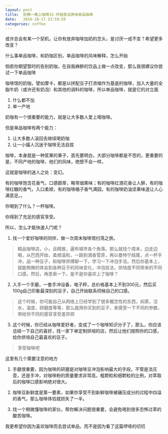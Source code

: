 ```yaml
---
layout: post
title:  折腾一晚上咖啡15-开始尝试原味单品咖啡
date:   2016-10-17 23:59:59
categories: coffee
---
```


或许总会有某一个契机，让你有放弃咖啡加奶的念头，是讨厌一成不变？希望更多改变？

什么事单品咖啡，和奶咖区别，单品咖啡的风味解释，怎么开始

倘若你期望暂时的告别奶咖，在自我麻醉的饮品上做一点改变，那么我很建议你尝试一下单品咖啡

咖啡馆的奶咖，譬如摩卡，都是以拼配豆子打浓缩作为基底的咖啡，加入大量的全脂牛奶（或许还有奶泡）和其他的调料的咖啡，所以单品咖啡，就是它的对立面

1. 什么都不加
2. 单一产地

奶咖有一个很重要的能力，就是让大多数人爱上喝咖啡。

但是单品咖啡有两个能力：

1. 让大多数人滚回去继续喝奶咖
2. 让一小撮人沉迷于咖啡无法自拔

咖啡，本身就是一种浆果的果子，首先要明白，大部分咖啡都是不苦的，更重要的是，不同产地的咖啡，他们的风味，绝壁不会一样。

这就是咖啡的迷人之处：变幻。

有的咖啡饱含花香气，口感醇厚，略带烟熏味；有的咖啡红酒花香让人醉，有的咖啡红糖的香气，入口柔顺，有的咖啡橘子香气满园，有的咖啡奶油坚果味道让人心满意足。。

你喝到了什么？一杯咖啡。

你得到了充足的感官享受。

所以，怎么才能快速入门呢？

1. 找一个爱好咖啡的同伴，做一次周末咖啡馆扫荡之旅。
 
> 精品咖啡店，小，且精致，遍布城市各个角落，那么就找个周末，边走边喝，从巴西开始，柔顺温和，一路到酒香雪菲，再以曼特宁结尾，点一杯手冲，品一种豆子，和咖啡师傅聊一下，学习一下冲泡手法。然后你基本上，就能稍微的体会到各种豆子的风味变化，冲泡技法，烘培度不同带来的不同口感。然后，再思索一下，是不是你喜欢上了咖啡？

2. 入手一个手磨，一套手冲设备，电子秤，总价格基本上不到300元，然后买100g自己印象最深刻的豆子，自己开始联系伺候自己的口感。

> 这个时候，你可能自己从网络上已经学到了很多概念性的东西，焖蒸，注水，温度，研磨度等等，那么就用你买到的豆子，来感受一下不同的参数，带给你不同的感官享受差异把
 
3. 这个时候，你已经从咖啡爱好者，变成了一个咖啡知识分子了，那么，你应该总结一下自己的喜好，找一家下单定制烘培的店，然后让他们按照你的口感，给你烘培自己最喜欢的豆子。

> 享受咖啡吧

这里有几个需要注意的地方

1. 手磨很重要，因为咖啡的研磨是对咖啡豆冲泡影响最大的手段，不管是法压壶，还是手冲，对咖啡粉的质量要求非常高，粗颗粒和细颗粒的比例，对萃取后的咖啡口感影响绝对很大。

2. 咖啡豆新鲜度是第一要素，如果你享受不到新鲜咖啡被碾压成分的过程中四溢的香气，那么咖啡体验就损失了一半。

3. 找一个稍微懂咖啡的家伙，帮你解决问题很重要，会避免喝到很多恐怖过萃的酸苦咖啡。

我更希望你因为喜欢咖啡而去尝试单品，而不是因为看了这篇啰嗦的叨叨
































